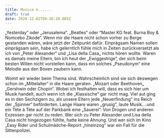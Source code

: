 ```yaml
---
title: Musica è......
draft: true
date: 2020-12-02T09:26:20.085Z
---
```

„Yesterday“ oder „Jerusalema“. „Beatles“ oder “Master KG feat. Burna Boy & Nomcebo Zikode“. Wenn mir die Haare nicht schon vorher zu Berge gestanden wären, wäre jetzt der Zeitpunkt dafür. Einprägsam Namen sollen einprägsam sein, habe ich gelerntIch fühle mich in Zeiten zurückversetzt als ich von „Peter Alexander“ und „Lisa della Casa„ nichts hören wollte. Waren es damals meine Eltern, bin ich heut der „Ewiggestrige“, der sich beim besten Willen nicht vorstellen kann, dass ein solches „Pseudonym“ eine Melodie aus den Boxen zaubern kann. 

Womit wir wieder beim Thema sind. Wahrscheinlich sind sie sich deswegen schon im „Mittelalter“ in die Haare geraten. „Mozart oder Beethoven„ „Gershwin oder Chopin“. Wobei ich festhalten will, dass es sich hier um Musik handelt, auch wenn ich die „Klassische“ gar nicht mag. Viel aut ging es in den Sechzigern zu, als unsere Eltern jede „Neuerfindung“ ins Reich der „Spinner“ beförderten. Lange Haare waren „grusig“, laute Musik....und ein Tète à Tète auf der Parkbank eine „Sauerei“. Von Drogen und anderen Exzessen gar nicht zu reden. Wer sich zu Peter Alexander und Lisa della Casa nicht hingezogen fühlte, hatte keine Ahnung. Und wer sich im Kino „Easy Rider und Schulmädche-Report „hineinzog“ war ein Fall für die Sittenpolizei.